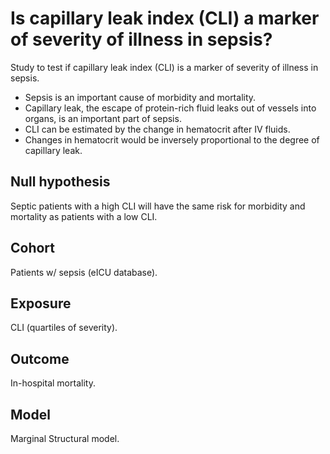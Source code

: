 # Is capillary leak index (CLI) a marker of severity of illness in sepsis?
Study to test if capillary leak index (CLI) is a marker of severity of illness in sepsis.  
 - Sepsis is an important cause of morbidity and mortality.
 - Capillary leak, the escape of protein-rich fluid leaks out of vessels into organs, is an important part of sepsis.
 - CLI can be estimated by the change in hematocrit after IV fluids.
 - Changes in hematocrit would be inversely proportional to the degree of capillary leak.
 
## Null hypothesis
Septic patients with a high CLI will have the same risk for morbidity and mortality as patients with a low CLI.
## Cohort
Patients w/ sepsis (eICU database).

## Exposure
CLI (quartiles of severity).

## Outcome
In-hospital mortality.

## Model
Marginal Structural model.
